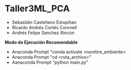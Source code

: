 # Taller3ML_PCA
- Sebastián Castellano Estupiñan
- Ricardo Andrés Cortés Coronell
- Andrés Felipe Sanchez Rincón

**Modo de Ejecución Recomendable**
- Anaconda Prompt "conda activate <nombre_ambiente>
- Anaconda Prompt "cd <ruta_archivo>"
- Aanaconda Prompt "python main.py"
